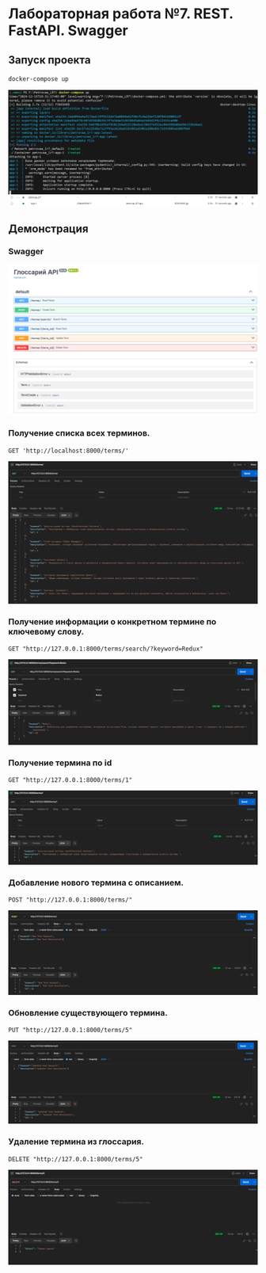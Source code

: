 # Лабораторная работа №7. REST. FastAPI. Swagger

## Запуск проекта 

```bash
docker-compose up
```
![alt text](1.jpg)
![alt text](2.png)

## Демонстрация

### Swagger
![alt text](3.jpg)

### Получение списка всех терминов.

```
GET 'http://localhost:8000/terms/'
```

![alt text](4.jpg)

### Получение информации о конкретном термине по ключевому слову.


```
GET "http://127.0.0.1:8000/terms/search/?keyword=Redux"
```

![alt text](5.jpg)

### Получение термина по id

```
GET "http://127.0.0.1:8000/terms/1"
```

![alt text](6.jpg)


### Добавление нового термина с описанием.
```
POST "http://127.0.0.1:8000/terms/"
```
![alt text](7.jpg)


### Обновление существующего термина.

```
PUT "http://127.0.0.1:8000/terms/5"
```

![alt text](8.jpg)


### Удаление термина из глоссария.

``` 
DELETE "http://127.0.0.1:8000/terms/5"
```

![alt text](9.jpg)
